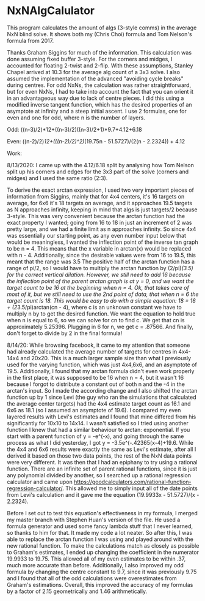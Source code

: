 # NxNAlgCalulator
This program calculates the amount of algs (3-style comms) in the average NxN blind solve. It shows both my (Chris Choi) formula and Tom Nelson's formula from 2017. 

Thanks Graham Siggins for much of the information. This calculation was done assuming fixed buffer 3-style. For the corners and midges, I accounted for floating 2-twist and 2-flip. With these assumptions, Stanley Chapel arrived at 10.3 for the average alg count of a 3x3 solve. I also assumed the implementation of the advanced "avoiding cycle breaks" during centres. For odd NxNs, the calculation was rather straightforward, but for even NxNs, I had to take into account the fact that you can orient it in an advantageous way due to lack of centre pieces. I did this using a modified inverse tangent function, which has the desired properties of an asymptote at infinity and a steep initial ascent.
I use 2 formulas, one for even and one for odd, where n is the number of layers.  

Odd: ((n-3)/2)*12+((n-3)/2)((n-3)/2+1)*9.7+4.12+6.18

Even: ((n-2)/2)*12+(((n-2)/2)^2)*(19.75n - 51.5727)/(2(n - 2.2324)) + 4.12

Work: 

8/13/2020:
I came up with the 4.12/6.18 split by analysing how Tom Nelson split up his corners and edges for the 3x3 part of the solve (corners and midges) and I used the same ratio (2:3). 

To derive the exact arctan expression, I used two very important pieces of information from Siggins, mainly that for 4x4 centers, it's 16 targets on average, for 6x6 it's 18 targets on average, and it approaches 19.5 targets as N approaches infinity, keeping in mind that algs is just targets/2 because 3-style. This was very convenient because the arctan function had the exact property I wanted; going from 16 to 18 in just an increment of 2 was pretty large, and we had a finite limit as n approaches infinity. So since 4x4 was essentially our starting point, as any even number input below that would be meaningless, I wanted the inflection point of the inverse tan graph to be n = 4. This means that the x variable in arctan(x) would be replaced with n - 4. Additionally, since the desirable values were from 16 to 19.5, this meant that the range was 3.5 The positive half of the arctan function has a range of pi/2, so I would have to multiply the arctan function by (2/pi)*(3.5) for the correct vertical dilation. However, we still need to add 16 because the inflection point of the parent arctan graph is at y = 0, and we want the target count to be 16 at the beginning when n = 4. Ok, that takes care of most of it, but we still need to use the 2nd point of data, that when n = 6 the target count is 18. This would be easy to do with a simple equation: 18 = 16 + (2*3.5/pi)arctan(cn - 4), where c is an unknown constant we have to multiply n by to get the desired function. We want the equation to hold true when n is equal to 6, so we can solve for cn to find c. We get that cn is approximately 5.25396. Plugging in 6 for n, we get c = .87566. And finally, don't forget to divide by 2 in the final formula! 

8/14/20:
While browsing facebook, it came to my attention that someone had already calculated the average number of targets for centres in 4x4-14x4 and 20x20. This is a much larger sample size than what I previously used for the varying function, which was just 4x4,6x6, and an asymptote of 19.5. Additionally, I found that my arctan formula didn't even work properly in the first place, it was supposed to be 16 when n = 4, but it wasn't 16 because I forgot to distribute a constant out of both n and the -4 in the arctan's input. So I made the according change and I also shifted the arctan function up by 1 since Levi (the guy who ran the simulations that calculated the average center targets) had the 4x4 estimate target count as 16.1 and 6x6 as 18.1 (so I assumed an asymptote of 19.6). I compared my even layered results with Levi's estimates and I found that mine differed from his significantly for 10x10 to 14x14. I wasn't satisfied so I tried using another function I knew that had a similar behaviour to arctan: exponential. If you start with a parent function of y = -e^(-x), and going through the same process as what I did yesterday, I got y = -3.5e^(-.42365(x-4)+19.6. While the 4x4 and 6x6 results were exactly the same as Levi's estimate, after all I derived it based on those two data points, the rest of the NxN data points were very different. It was then that I had an epiphany to try using a rational function. There are an infinite set of parent rational functions, since it is just any polynomial divided by another, so I searched up a rational regression calculator and came upon https://goodcalculators.com/rational-function-regression-calculator/. This allowed me to simply input all of the date points from Levi's calculation and it gave me the equation  (19.9933x - 51.5727)/(x - 2.2324). 

Before I set out to test this equation's effectiveness in my formula, I merged my master branch with Stephen Huan's version of the file. He used a formula generator and used some fancy lambda stuff that I never learned, so thanks to him for that. It made my code a lot neater. So after this, I was able to replace the arctan function I was using and played around with the new rational function. To make the calculations match as closely as possible to Graham's estimates, I ended up changing the coefficient in the numerator 19.9933 to 19.75. This allowed all of my even estimates to be within .37, much more accurate than before. Additionally, I also improved my odd formula by changing the centre constant to 9.7, since it was previously 9.75 and I found that all of the odd calculations were overestimates from Graham's estimations. Overall, this improved the accuracy of my formulas by a factor of 2.15 geometrically and 1.46 arithmetically. 


